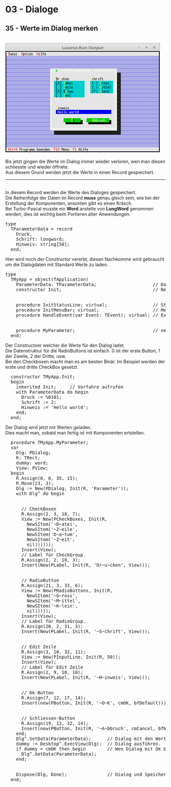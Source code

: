 # 03 - Dialoge
## 35 - Werte im Dialog merken
<br>
<img src="image.png" alt="Selfhtml"><br><br>
Bis jetzt gingen die Werte im Dialog immer wieder verloren, wen man diesen schliesste und wieder öffnete.<br>
Aus diesem Grund werden jetzt die Werte in einen Record gespeichert.<br>
<hr><br>
  In diesem Record werden die Werte des Dialoges gespeichert.<br>
  Die Reihenfolge der Daten im Record <b>muss</b> genau gleich sein, wie bei der Erstellung der Komponenten, ansonten gibt es einen Kräsch.<br>
  Bei Turbo-Pascal musste ein <b>Word</b> anstelle von <b>LongWord</b> genommen werden, dies ist wichtig beim Portieren alter Anwendungen.<br>
<pre><code=pascal>type
  TParameterData = record
    Druck,
    Schrift: longword;
    Hinweis: string[50];</font>
  end;</code></pre>
Hier wird noch der Constructor vererbt, diesen Nachkomme wird gebraucht um die Dialogdaten mit Standard Werte zu laden.<br>
<pre><code=pascal>type
  TMyApp = object(TApplication)
    ParameterData: TParameterData;                     // Daten für Parameter-Dialog
    constructor Init;                                  // Neuer Constructor
<br>
    procedure InitStatusLine; virtual;                 // Statuszeile
    procedure InitMenuBar; virtual;                    // Menü
    procedure HandleEvent(var Event: TEvent); virtual; // Eventhandler
<br>
    procedure MyParameter;                             // neue Funktion für einen Dialog.
  end;</code></pre>
Der Constructoer welcher die Werte für den Dialog ladet.<br>
Die Datenstruktur für die RadioButtons ist einfach. 0 ist der erste Button, 1 der Zweite, 2 der Dritte, usw.<br>
Bei den Checkboxen macht man es am besten Binär. Im Beispiel werden der erste und dritte CheckBox gesetzt.<br>
<pre><code=pascal>  constructor TMyApp.Init;
  begin
    inherited Init;     // Vorfahre aufrufen
    with ParameterData do begin
      Druck := %0101;</font>
      Schrift := 2;</font>
      Hinweis := 'Hello world';</font>
    end;
  end;</code></pre>
Der Dialog wird jetzt mit Werten geladen.<br>
Dies macht man, sobald man fertig ist mit Komponenten ertstellen.<br>
<pre><code=pascal>  procedure TMyApp.MyParameter;
  var
    Dlg: PDialog;
    R: TRect;
    dummy: word;
    View: PView;
  begin
    R.Assign(0, 0, 35, 15);</font>
    R.Move(23, 3);</font>
    Dlg := New(PDialog, Init(R, 'Parameter'));</font>
    with Dlg^ do begin
<br>
      // CheckBoxen
      R.Assign(2, 3, 18, 7);</font>
      View := New(PCheckBoxes, Init(R,
        NewSItem('~D~atei',</font>
        NewSItem('~Z~eile',</font>
        NewSItem('D~a~tum',</font>
        NewSItem('~Z~eit',</font>
        nil))))));
      Insert(View);
      // Label für CheckGroup.
      R.Assign(2, 2, 10, 3);</font>
      Insert(New(PLabel, Init(R, 'Dr~u~cken', View)));</font>
<br>
      // RadioButton
      R.Assign(21, 3, 33, 6);</font>
      View := New(PRadioButtons, Init(R,
        NewSItem('~G~ross',</font>
        NewSItem('~M~ittel',</font>
        NewSItem('~K~lein',</font>
        nil)))));
      Insert(View);
      // Label für RadioGroup.
      R.Assign(20, 2, 31, 3);</font>
      Insert(New(PLabel, Init(R, '~S~chrift', View)));</font>
<br>
      // Edit Zeile
      R.Assign(3, 10, 32, 11);</font>
      View := New(PInputLine, Init(R, 50));</font>
      Insert(View);
      // Label für Edit Zeile
      R.Assign(2, 9, 10, 10);</font>
      Insert(New(PLabel, Init(R, '~H~inweis', View)));</font>
<br>
      // Ok-Button
      R.Assign(7, 12, 17, 14);</font>
      Insert(new(PButton, Init(R, '~O~K', cmOK, bfDefault)));</font>
<br>
      // Schliessen-Button
      R.Assign(19, 12, 32, 14);</font>
      Insert(new(PButton, Init(R, '~A~bbruch', cmCancel, bfNormal)));</font>
    end;
    Dlg^.SetData(ParameterData);      // Dialog mit den Werten laden.
    dummy := Desktop^.ExecView(Dlg);  // Dialog ausführen.
    if dummy = cmOK then begin        // Wen Dialog mit Ok beenden, dann Daten vom Dialog in Record laden.
      Dlg^.GetData(ParameterData);
    end;
<br>
    Dispose(Dlg, Done);               // Dialog und Speicher frei geben.
  end;</code></pre>
<br>
